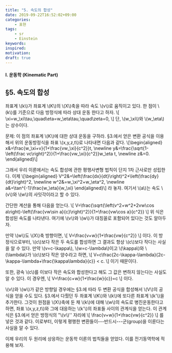 ```yaml
---
title: "5. 속도의 합성"
date: 2019-09-22T16:52:02+09:00
categories:
    - 표현
tags:
    - sr
    - Einstein
keywords:
inspired:
motivation:
draft: true
---
```


#### I. 운동학 (Kinematic Part)

## &sect;5. 속도의 합성



좌표계 \\(k\\)가 좌표계 \\(K\\)의 \\(X\\)축을 따라 속도 \\(v\\)로 움직이고 있다.
한 점이 \\(k\\)를 기준으로 다음 방정식에 따라 상대 운동 한다고 하자.
\\[
\xi=w\_\xi\tau,\quad\eta=w\_\eta\tau,\quad\zeta=0,
\\]
단, \\(w\_\xi\\)와 \\(w\_\eta\\)는 상수이다.

문제: 이 점의 좌표계 \\(K\\)에 대한 상대 운동을 구하라.
&sect;3.에서 얻은 변환 공식을 이용해서 위의 운동방정식을 좌표 \\(x,y,z,t\\)로 나타내면 다음과 같다.
\\[\begin{aligned}
x&=\frac{w\_\xi+v}{1+\frac{vw\_\xi}{c^2}}t,
\newline
y&=\frac{\sqrt{1-\left(\frac vc\right)^2}}{1+\frac{vw\_\xi}{c^2}}w\_\eta t,
\newline
z&=0.
\end{aligned}\\]

그래서 우리 이론에서는 속도 합성에 관한 평행사변형 법칙이 단지 1차 근사로만 성립한다.
이제
\\[\begin{aligned}
V^2&=\left(\frac{dx}{dt}\right)^2+\left(\frac{dy}{dt}\right)^2,
\newline
w^2&=w\_\xi^2+w\_\eta^2,
\newline
a&=\tan^{-1}\frac{w\_\eta}{w\_\xi}
\end{aligned}\\]
라 놓자.
여기서 \\(a\\)는 속도 \\(v\\)와 \\(w\\)의 사잇각이라고 할 수 있다.

간단한 계산을 통해 다음을 얻는다.
\\[
V=\frac{\sqrt{\left(v^2+w^2+2vw\cos a\right)-\left(\frac{vw\sin a}{c}\right)^2}}{1+\frac{vw\cos a}{c^2}}
\\]
위 식은 합성된 속도를 나타낸다. 여기에 \\(v\\)와 \\(w\\)가 대칭꼴로 포함되어 있다는 것도 알아두자.




만약 \\(w\\)도 \\(X\\)축 방향이면,
\\[
V=\frac{v+w}{1+\frac{vw}{c^2}}
\\]
이다.
이 방정식으로부터, \\(c\\)보다 작은 두 속도를 합성하면 그 결과도 항상 \\(c\\)보다 작다는 사실을 알 수 있다.
만약 \\(v=c-\kappa\\), \\(w=c-\lambda\\)이고 \\(\kappa\\)와 \\(\lambda\\)가 \\(c\\)보다 작은 양수라고 하면,
\\[
V=c\frac{2c-\kappa-\lambda}{2c-\kappa-\lambda+\frac{\kappa\lambda}{c}} < c.
\\]
이기 때문이다.

또한, 광속 \\(c\\)를 이보다 작은 속도와 합성한다고 해도 그 값은 변하지 않는다는 사실도 알 수 있다.
이 경우엔,
\\[
V=\frac{c+w}{1+\frac{w}{c}}=c
\\]
이다.

\\(v\\)와 \\(w\\)가 같은 방향일 경우에는 &sect;3.에 따라 두 변환 공식을 합성해서 \\(V\\)의 공식을 얻을 수도 있다.
&sect;3.에서 다뤘던 두 좌표계 \\(K\\)와 \\(k\\)에 또다른 좌표계 \\(k'\\)을 추가한다.
그것이 원점을 \\(X\\)축에 둔 채 \\(k\\)에 대해 \\(w\\)의 속도로 병진운동한다고 하면,
좌표 \\(x,y,z,t\\)와 그에 대응하는 \\(k'\\)의 좌표들 사이의 관계식을 얻는다.
이 관계식은 &sect;3.에서 얻은 방정식의 "\\(v\\)'' 자리에
\\[
\frac{v+w}{1+\frac{vw}{c^2}}
\\]
를 넣은 것과 같다.
이로부터, 이렇게 평행한 변환들이---반드시---군(group)을 이룬다는 사실을 알 수 있다.

이제 우리의 두 원리에 상응하는 운동학 이론의 법칙들을 얻었다.
이를 전기동역학에 적용해 보자.
